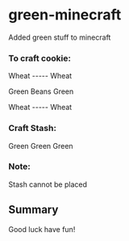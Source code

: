 # green-minecraft
Added green stuff to minecraft

### To craft cookie:
Wheat ----- Wheat

Green Beans Green

Wheat ----- Wheat

### Craft Stash:
Green Green Green

### Note:
Stash cannot be placed

## Summary
Good luck have fun!

